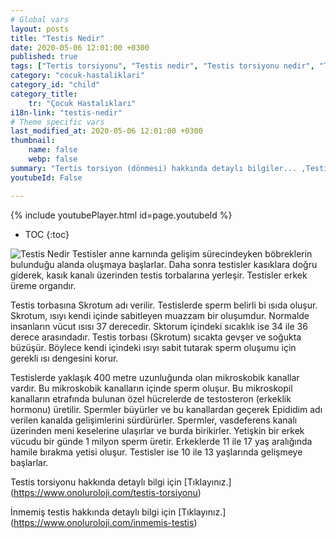 ```yaml
---
# Global vars
layout: posts
title: "Testis Nedir"
date: 2020-05-06 12:01:00 +0300
published: true
tags: ["Tertis torsiyonu", "Testis nedir", "Testis torsiyonu nedir", "Testis torsiyonu testis kanseri", "testis torsiyonu tipi", "Testis torsiyonu erken müdahale", "Testis torsiyonu teşhis", "Testis torsiyonu tedavi", "Testis torsiyonu ameliyat" , "testis dönmesi", "testis torsiyonu ne zaman", "testis torsiyonu neden", "testis torsiyonu acil", "testis torsiyonu belirti", "testis torsiyonu ultrasonografi", "testis torsiyonu tipi" , "testis torsiyonu tedavi", "testis torsiyonu çözüm", "testis dönmesi ameliyatı", "testis dönmesi tedavi"]
category: "cocuk-hastaliklari"
category_id: "child"
category_title:
    tr: "Çocuk Hastalıkları"
i18n-link: "testis-nedir"
# Theme specific vars
last_modified_at: 2020-05-06 12:01:00 +0300
thumbnail:
    name: false
    webp: false
summary: "Tertis torsiyon (dönmesi) hakkında detaylı bilgiler... ,Testis nedir?, Testiste ağrı ve şişliklerin nedenleri? , Testis torsiyonu nedir?, Testis torsiyonu testis kanseriyle birlikte olur mu? , Kaç tip testis torsiyon vardır? , Testis torsiyonunda erken müdahale? , Testis torsiyonu teşhisi ve tedavisi, Testis torsiyonu ameliyatı"
youtubeId: False

---
```

{% include youtubePlayer.html id=page.youtubeId %}

* TOC
{:toc}

![Testis Nedir](/assets/img/testistorsiyonu.jpeg)
Testisler anne karnında gelişim sürecindeyken böbreklerin bulunduğu alanda oluşmaya başlarlar. Daha sonra testisler kasıklara doğru giderek, kasık kanalı üzerinden testis torbalarına yerleşir. Testisler erkek üreme organdır.

Testis torbasına Skrotum adı verilir. Testislerde sperm belirli bi ısıda oluşur. Skrotum, ısıyı kendi içinde sabitleyen muazzam bir oluşumdur. Normalde insanların vücut ısısı 37 derecedir. Sktorum içindeki sıcaklık ise 34 ile 36 derece arasındadır. Testis torbası (Skrotum) sıcakta gevşer ve soğukta büzüşür. Böylece kendi içindeki ısıyı sabit tutarak sperm oluşumu için gerekli ısı dengesini korur.

Testislerde yaklaşık 400 metre uzunluğunda olan mikroskobik kanallar vardır. Bu mikroskobik kanalların içinde sperm oluşur. Bu mikroskopil kanalların etrafında bulunan özel hücrelerde de testosteron
(erkeklik hormonu) üretilir. Spermler büyürler ve bu kanallardan geçerek Epididim adı verilen kanalda gelişimlerini sürdürürler. Spermler, vasdeferens kanalı üzerinden meni keselerine ulaşırlar ve burda birikirler. Yetişkin bir erkek vücudu bir günde 1 milyon sperm üretir. Erkeklerde 11 ile 17 yaş aralığında hamile bırakma yetisi oluşur. Testisler ise 10 ile 13 yaşlarında gelişmeye başlarlar.


Testis torsiyonu hakkında detaylı bilgi için [Tıklayınız.] (https://www.onoluroloji.com/testis-torsiyonu)


İnmemiş testis hakkında detaylı bilgi için [Tıklayınız.] (https://www.onoluroloji.com/inmemis-testis)
